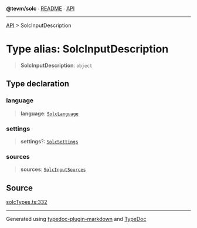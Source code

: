 **@tevm/solc** ∙ [README](../README.md) ∙ [API](../API.md)

***

[API](../API.md) > SolcInputDescription

# Type alias: SolcInputDescription

> **SolcInputDescription**: `object`

## Type declaration

### language

> **language**: [`SolcLanguage`](SolcLanguage.md)

### settings

> **settings**?: [`SolcSettings`](SolcSettings.md)

### sources

> **sources**: [`SolcInputSources`](SolcInputSources.md)

## Source

[solcTypes.ts:332](https://github.com/evmts/tevm-monorepo/blob/main/bundler/solc/src/solcTypes.ts#L332)

***
Generated using [typedoc-plugin-markdown](https://www.npmjs.com/package/typedoc-plugin-markdown) and [TypeDoc](https://typedoc.org/)
